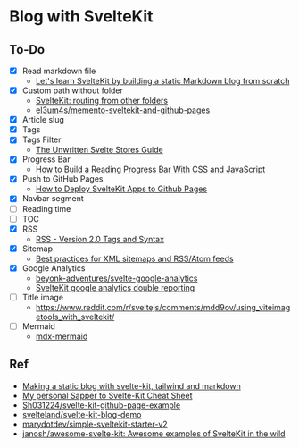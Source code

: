 # Blog with SvelteKit

## To-Do

- [x] Read markdown file
  - [Let's learn SvelteKit by building a static Markdown blog from scratch](https://joshcollinsworth.com/blog/build-static-sveltekit-markdown-blog)
- [x] Custom path without folder
  - [SvelteKit: routing from other folders](https://blog.stranianelli.com/sveltekit-routing-from-other-folders-english/)
  - [el3um4s/memento-sveltekit-and-github-pages](https://github.com/el3um4s/memento-sveltekit-and-github-pages)
- [x] Article slug
- [x] Tags
- [x] Tags Filter
  - [The Unwritten Svelte Stores Guide](https://dev.to/jdgamble555/the-unwritten-svelte-stores-guide-47la)
- [x] Progress Bar
  - [How to Build a Reading Progress Bar With CSS and JavaScript](https://webdesign.tutsplus.com/tutorials/reading-progress-bar-css-javascript--cms-36635)
- [x] Push to GitHub Pages
  - [How to Deploy SvelteKit Apps to Github Pages](https://sveltesaas.com/articles/sveltekit-github-pages-guide/)
- [x] Navbar segment
- [ ] Reading time
- [ ] TOC
- [x] RSS
  - [RSS - Version 2.0 Tags and Syntax](https://www.tutorialspoint.com/rss/rss2.0-tag-syntax.htm)
- [x] Sitemap
  - [Best practices for XML sitemaps and RSS/Atom feeds](https://developers.google.com/search/blog/2014/10/best-practices-for-xml-sitemaps-rssatom)
- [x] Google Analytics
  - [beyonk-adventures/svelte-google-analytics](https://github.com/beyonk-adventures/svelte-google-analytics)
  - [SvelteKit google analytics double reporting](https://stackoverflow.com/questions/71861393/sveltekit-google-analytics-double-reporting)
- [ ] Title image
  - https://www.reddit.com/r/sveltejs/comments/mdd9ov/using_viteimagetools_with_sveltekit/
- [ ] Mermaid
  - [mdx-mermaid](https://sjwall.github.io/mdx-mermaid/)

## Ref

- [Making a static blog with svelte-kit, tailwind and markdown](https://megzari.com/blog/about_this_site/)
- [My personal Sapper to Svelte-Kit Cheat Sheet](https://gist.github.com/acoyfellow/a94f020245d4bfcd4c5d9ddc8f86a98a)
- [Sh031224/svelte-kit-github-page-example](https://github.com/Sh031224/svelte-kit-github-page-example)
- [svelteland/svelte-kit-blog-demo](https://github.com/svelteland/svelte-kit-blog-demo)
- [marydotdev/simple-sveltekit-starter-v2](https://github.com/marydotdev/simple-sveltekit-starter-v2)
- [janosh/awesome-svelte-kit: Awesome examples of SvelteKit in the wild](https://github.com/janosh/awesome-svelte-kit)
